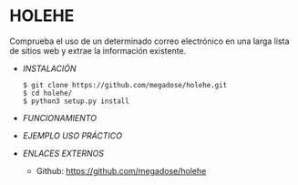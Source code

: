 # **HOLEHE**

Comprueba el uso de un determinado correo electrónico en una larga lista de sitios web y extrae la información existente.

- *INSTALACIÓN*

      $ git clone https://github.com/megadose/holehe.git
      $ cd holehe/
      $ python3 setup.py install

- *FUNCIONAMIENTO*




- *EJEMPLO USO PRÁCTICO*



- *ENLACES EXTERNOS*

  - Github: https://github.com/megadose/holehe

